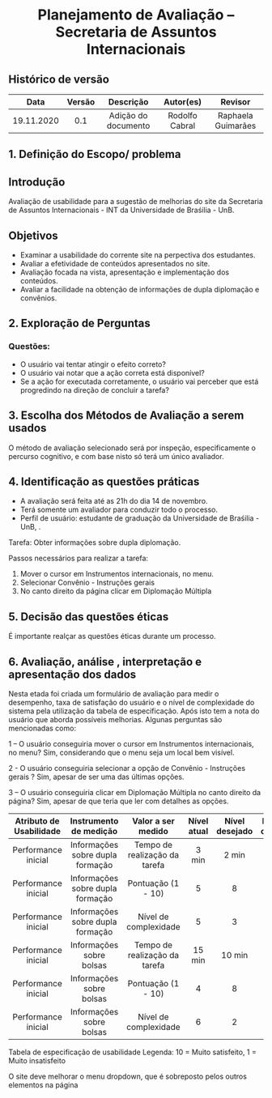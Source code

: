 #  <center>Planejamento de Avaliação – Secretaria de Assuntos Internacionais 

## Histórico de versão

|    Data    | Versão | Descrição            | Autor(es)       | Revisor            |
| :--------: | :----: | :------------------: | :-------------: | :----------------: |
| 19.11.2020 |  0.1   | Adição do documento  | Rodolfo Cabral  | Raphaela Guimarães |

## 1. Definição do Escopo/ problema 
  
## Introdução 
Avaliação de usabilidade para a sugestão de melhorias do site da Secretaria de Assuntos
Internacionais - INT da Universidade de Braśilia - UnB.
  
## Objetivos 
- Examinar a usabilidade do corrente site na perpectiva dos estudantes.
- Avaliar a efetividade de conteúdos apresentados no site.
- Avaliação focada na vista, apresentação e implementação dos conteúdos.
- Avaliar a facilidade na obtenção de informações de dupla diplomação e convênios.
  
## 2. Exploração de Perguntas
### Questões: 
- O usuário vai tentar atingir o efeito correto?
- O usuário vai notar que a ação correta está disponível?
- Se a ação for executada corretamente, o usuário vai perceber que está progredindo na direção de concluir a tarefa?

## 3. Escolha dos Métodos de Avaliação a serem usados 
O método de avaliação selecionado será por inspeção, especificamente o percurso cognitivo, e com base nisto só terá um único avaliador.
  
## 4. Identificação as questões práticas
- A avaliação será feita até as 21h do dia 14 de novembro.
- Terá somente um avaliador para conduzir todo o processo.
- Perfil de usuário: estudante de graduação da Universidade de Braśilia - UnB, .

Tarefa: Obter informações sobre dupla diplomação.

Passos necessários para realizar a tarefa:

1. Mover o cursor em Instrumentos internacionais, no menu.
2. Selecionar Convênio - Instruções gerais
3. No canto direito da página clicar em Diplomação Múltipla

## 5. Decisão das questões éticas
É importante realçar as questões éticas durante um processo. 

## 6. Avaliação, análise , interpretação e apresentação dos dados
Nesta etada foi criada um formulário de avaliação para medir o desempenho, taxa de satisfação do
usuário e o nível de complexidade do sistema pela utilização da tabela de especificação. Após isto tem a
nota do usuário que aborda possíveis melhorias. Algunas perguntas são mencionadas como:

1 – O usuário conseguiria mover o cursor em Instrumentos internacionais, no menu?
Sim, considerando que o menu seja um local bem visível.

2 - O usuário conseguiria selecionar a opção de Convênio - Instruções gerais ?
Sim, apesar de ser uma das últimas opções.

3 – O usuário conseguiria clicar em Diplomação Múltipla no canto direito da página?
Sim, apesar de que teria que ler com detalhes as opções.
  
|   Atributo de Usabilidade | Instrumento de medição | Valor a ser medido | Nível atual | Nível desejado | Resultados observados |
| :-----------------------: | :--------------------: | :----------------: | :---------: | :------------: | :-------------------: |
|Performance inicial| Informações sobre dupla formação | Tempo de realização da tarefa | 3 min | 2 min | 2 |
|Performance inicial| Informações sobre dupla formação | Pontuação (1 - 10) | 5 | 8 | 7 |
|Performance inicial| Informações sobre dupla formação | Nível de complexidade | 5 | 3 | 3 |
|Performance inicial| Informações sobre bolsas | Tempo de realização da tarefa | 15 min | 10 min |  | 
|Performance inicial| Informações sobre bolsas | Pontuação (1 - 10) | 4 | 8 | 9 |
|Performance inicial| Informações sobre bolsas | Nível de complexidade | 6 | 2 | 1 |
  
Tabela de especificação de usabilidade
Legenda: 10 = Muito satisfeito, 1 = Muito insatisfeito
  
O site deve melhorar o menu dropdown, que é sobreposto pelos outros elementos na página



